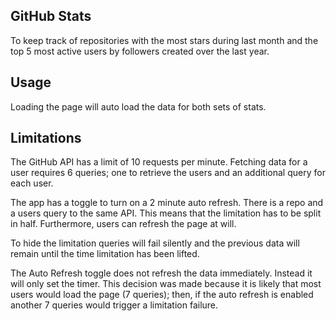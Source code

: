 ## GitHub Stats ##

To keep track of repositories with the most stars during
last month and the top 5 most active users by followers
created over the last year.

## Usage ##
Loading the page will auto load the data for both sets of
stats.

## Limitations ##
The GitHub API has a limit of 10 requests per minute. Fetching
data for a user requires 6 queries; one to retrieve the users
and an additional query for each user. 

The app has a toggle to turn on a 2 minute auto refresh. 
There is a repo and a users query to the same API. This means 
that the limitation has to be split in half. Furthermore, users
can refresh the page at will. 

To hide the limitation queries will fail silently and the previous 
data will remain until the time limitation has been lifted.

The Auto Refresh toggle does not refresh the data immediately. Instead
it will only set the timer. This decision was made because it is likely
that most users would load the page (7 queries); then, if the auto refresh
is enabled another 7 queries would trigger a limitation failure.

